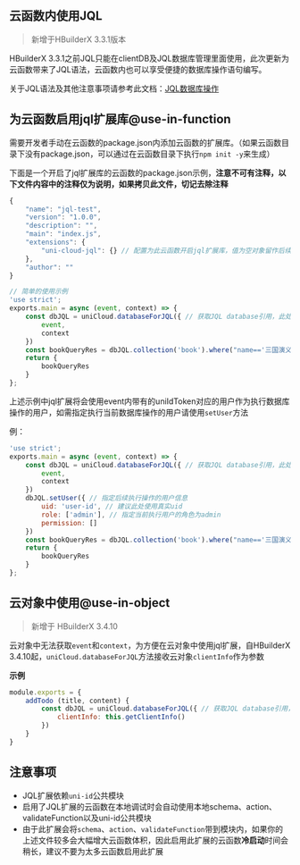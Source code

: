 ## 云函数内使用JQL

> 新增于HBuilderX 3.3.1版本

HBuilderX 3.3.1之前JQL只能在clientDB及JQL数据库管理里面使用，此次更新为云函数带来了JQL语法，云函数内也可以享受便捷的数据库操作语句编写。

关于JQL语法及其他注意事项请参考此文档：[JQL数据库操作](uniCloud/jql.md)

## 为云函数启用jql扩展库@use-in-function

需要开发者手动在云函数的package.json内添加云函数的扩展库。（如果云函数目录下没有package.json，可以通过在云函数目录下执行`npm init -y`来生成）

下面是一个开启了jql扩展库的云函数的package.json示例，**注意不可有注释，以下文件内容中的注释仅为说明，如果拷贝此文件，切记去除注释**

```js
{
	"name": "jql-test",
	"version": "1.0.0",
	"description": "",
	"main": "index.js",
	"extensions": {
		"uni-cloud-jql": {} // 配置为此云函数开启jql扩展库，值为空对象留作后续追加参数，暂无内容
	},
	"author": ""
}
```

```js
// 简单的使用示例
'use strict';
exports.main = async (event, context) => {
	const dbJQL = uniCloud.databaseForJQL({ // 获取JQL database引用，此处需要传入云函数的event和context，必传
		event,
		context 
	})
	const bookQueryRes = dbJQL.collection('book').where("name=='三国演义'").get() // 直接执行数据库操作
	return {
		bookQueryRes
	}
};
```

上述示例中jql扩展将会使用event内带有的uniIdToken对应的用户作为执行数据库操作的用户，如需指定执行当前数据库操作的用户请使用`setUser`方法

例：

```js
'use strict';
exports.main = async (event, context) => {
	const dbJQL = uniCloud.databaseForJQL({ // 获取JQL database引用，此处需要传入云函数的event和context
		event,
		context
	})
	dbJQL.setUser({ // 指定后续执行操作的用户信息
		uid: 'user-id', // 建议此处使用真实uid
		role: ['admin'], // 指定当前执行用户的角色为admin
		permission: []
	})
	const bookQueryRes = dbJQL.collection('book').where("name=='三国演义'").get() // 直接执行数据库操作
	return {
		bookQueryRes
	}
};
```

## 云对象中使用@use-in-object

> 新增于 HBuilderX 3.4.10

云对象中无法获取`event`和`context`，为方便在云对象中使用jql扩展，自HBuilderX 3.4.10起，`uniCloud.databaseForJQL`方法接收云对象`clientInfo`作为参数

**示例**

```js
module.exports = {
	addTodo (title, content) {
		const dbJQL = uniCloud.databaseForJQL({ // 获取JQL database引用，此处需要传入云对象的clientInfo
			clientInfo: this.getClientInfo()
		})
	}
}
```

## 注意事项

- JQL扩展依赖`uni-id`公共模块
- 启用了JQL扩展的云函数在本地调试时会自动使用本地schema、action、validateFunction以及uni-id公共模块
- 由于此扩展会将`schema`、`action`、`validateFunction`带到模块内，如果你的上述文件较多会大幅增大云函数体积，因此启用此扩展的云函数**冷启动**时间会稍长，建议不要为太多云函数启用此扩展